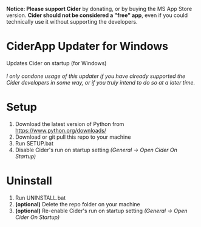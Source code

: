 **Notice: Please support Cider** by donating, or by buying the MS App Store version. **Cider should not be considered a "free" app**, even if you could technically use it without supporting the developers.<br>

# CiderApp Updater for Windows
 Updates Cider on startup (for Windows)<br>
 <br>
*I only condone usage of this updater if you have already supported the Cider developers in some way, or if you truly intend to do so at a later time.*<br>
# Setup
 1) Download the latest version of Python from https://www.python.org/downloads/
 2) Download or git pull this repo to your machine<br>
 3) Run SETUP.bat<br>
 4) Disable Cider's run on startup setting *(General -> Open Cider On Startup)*<br>
<!-- numbered list breaker -->
# Uninstall
 1) Run UNINSTALL.bat<br>
 2) **(optional)** Delete the repo folder on your machine<br>
 3) **(optional)** Re-enable Cider's run on startup setting *(General -> Open Cider On Startup)*
<!-- numbered list breaker -->

